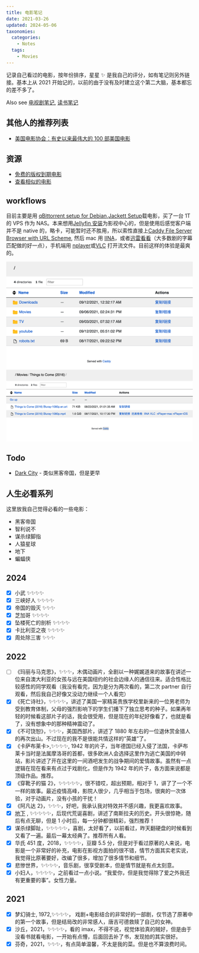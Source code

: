 ```yaml
---
title: 电影笔记
date: 2021-03-26
updated: 2024-05-06
taxonomies:
  categories:
    - Notes
  tags:
    - Movies
---
```


记录自己看过的电影，按年份排序，星星 ✨ 是我自己的评分，如有笔记则另外链接。基本上从 2021 开始记的，以前的由于没有及时建立这个第二大脑，基本都忘的差不多了。

<!-- more -->

Also see [电视剧笔记](/content/tv-shows/index.md), [读书笔记](/content/blog/books/_index.md)

## 其他人的推荐列表

- [美国电影协会：有史以来最伟大的 100 部美国电影](https://www.afi.com/afis-100-years-100-movies/)

## 资源

- [免费的版权到期电影](https://cinetimes.org/)
- [查看相似的电影](https://proximovie.com/)

## workflows

目前主要是用 [qBittorrent setup for Debian](/content/blog/qbittorrent-setup-for-debian.en.md),[Jackett Setup](/content/blog/jackett-setup.md)载电影，买了一台 1T 的 VPS 作为 NAS。本来想用[Jellyfin 安装](/content/blog/jellyfin-setup.md)为影视中心的，但是使用后感觉客户端并不是 native 的，略卡，可能暂时还不胜用，所以索性直接上[Caddy File Server Browser with URL Scheme](/content/blog/caddy-file-server-browser-with-url-scheme/index.en.md), 然后 mac 用 [IINA](https://iina.io/)，或者[迅雷看看](https://video.xunlei.com/)（大多数剧的字幕匹配做的好一点），手机端用 [nplayer](https://nplayer.com/)或[VLC](https://www.videolan.org/) 打开流文件。目前这样的体验是最爽的。

![Root Screenshot](./caddy-root.png)
![Movie Demo](./movie-demo.png)

## Todo

- [Dark City](https://www.imdb.com/title/tt0118929/) - 类似黑客帝国，但是更早

## 人生必看系列

这里放我自己觉得必看的一些电影：

- 黑客帝国
- 智利说不
- 谋杀绿脚指
- 人猿星球
- 地下
- 蝙蝠侠

## 2024

- [x] 小武 ✨✨✨✨
- [x] 三峡好人 ✨✨✨✨
- [x] 帝国的毁灭 ✨✨✨
- [x] 芝加哥 ✨✨✨✨
- [x] 坠楼死亡的剖析 ✨✨✨✨
- [x] 卡比利亚之夜 ✨✨✨✨
- [x] 周处除三害 ✨✨✨

## 2022

- [ ] 《玛丽与马克思》，✨✨✨，木偶动画片，全剧以一种娓娓道来的故事在讲述一位来自澳大利亚的女孩与远在美国纽约的社会边缘人的通信往来。适合性格比较感性的同学观看（我没有看完，因为是分为两次看的，第二次 partner 自行观看，然后我自己好像又没动力继续一个人看完）
- [x] 《死亡诗社》，✨✨✨✨，讲述了美国一家精英贵族学校里新来的一位男老师为受到教育体制，父母的强烈影响下的学生们播下了独立思考的种子。如果再年轻的时候看这部片子的话，我会很受用，但是现在的年纪好像看了，也就是看了，没有想象中的那种精神震动了。
- [x] 《不可饶恕》，✨✨✨，美国西部片，讲述了 1880 年左右的一位退休赏金猎人的再次出山。不过现在的我不是很能共情这样的“英雄”了。
- [x] 《卡萨布莱卡>,✨✨✨✨, 1942 年的片子，当年德国已经入侵了法国，卡萨布莱卡当时是法属摩洛哥的首都，很多欧洲人会选择这里作为逃亡美国的中转站，影片讲述了开在这里的一间酒吧发生的战争期间的爱情故事。虽然有一点逻辑在现在看来有点过于戏剧化，但是作为 1942 年的片子，各方面来说都是顶级作品。推荐。
- [x] 《穿靴子的猫 2》，✨✨✨✨✨，很不错哎，超出预期，相对于 1，讲了了一个不一样的故事。最近疫情高峰，影院人很少，几乎相当于包场，很爽的一次体验，对于动画片，没有小孩的干扰！
- [x] 《阿凡达 2》，✨✨✨，好吧，我承认我对特效并不感兴趣，我更喜欢故事。
- [x] [地下](https://movie.douban.com/subject/1292206/) , ✨✨✨✨✨，后现代荒诞喜剧，讲述了南斯拉夫的历史。开头很惊艳，随后有点无聊，但是 1 小时后，每一分钟都很精彩，强烈推荐！
- [x] 谋杀绿脚趾，✨✨✨✨✨，喜剧，太好看了，以前看过，昨天翻硬盘的时候看到又看了一遍。最后一幕太经典了。推荐所有人看。
- [x] 华氏 451 度，2018，✨✨✨✨，豆瓣 5.5 分，但是对于看过原著的人来说，电影是一个非常好的补充，电影在影视方面拍的很不错，情节方面其实老实说，我觉得比原著要好，改编了很多，增加了很多情节和细节。
- [x] 悲惨世界，✨✨✨✨，音乐剧，很享受剧本，但是情节就是有点太刻意。
- [x] 小妇人，✨✨✨✨，之前看过一点小说。“我爱你，但是我觉得除了爱之外我还有更重要的事”。女性力量。

## 2021

- [x] 梦幻骑士, 1972,✨✨✨✨， 戏剧+电影结合的非常好的一部剧，仅节选了原著中的第一个故事，但是结局改的非常感人，唐吉可德救赎了自己的女神。
- [x] 沙丘，2021，✨✨✨✨，看的 imax，不得不说，视觉体验真的贼好，但是由于没看书就看电影，一开始有点懵，后面回去补了书，发现拍的其实很好。
- [x] 芬奇，2021，✨✨✨，有点简单温馨，不太是我的菜。但是也不算浪费时间。
